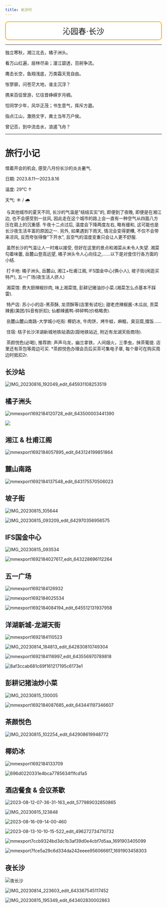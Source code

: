 ```yaml
---
title: 长沙行
---
```


<div style="text-align: center;">
<div style="border: 2px solid orange; background-color: white; padding: 10px; border-radius: 10px;font-family: '楷体', KaiTi, serif;font-size: 25px">
沁园春·长沙                
</div></div>

------

独立寒秋，湘江北去，橘子洲头。

看万山红遍，层林尽染；漫江碧透，百舸争流。


鹰击长空，鱼翔浅底，万类霜天竞自由。

怅寥廓，问苍茫大地，谁主沉浮？

携来百侣曾游，忆往昔峥嵘岁月稠。

恰同学少年，风华正茂；书生意气，挥斥方遒。

指点江山，激扬文字，粪土当年万户侯。

曾记否，到中流击水，浪遏飞舟？

------

# 旅行小记

借着开会的机会, 感受八月份长沙的炎炎暑气.

日期: 2023.8.11—2023.8.16

温度: 29℃ ↑

天气: :sunny: / :cloud_with_rain:

​		与其他城市的夏天不同, 长沙的气温是"结结实实"的, 即便到了夜晚, 即便是在湘江边, 也不会感受到一丝风, 因此走在这个城市的路上会一直有一种空气从四面八方压在肩上的沉重感. 午夜十二点过后, 温度会下降两度左右, 略有缓和, 这可能也是长沙夜生活丰富的原因之一. 另外, 如果遇到下雨天, 情况会变得更糟, 不仅不会带来凉风, 反而夸张得像"下开水", 且空气的湿度变重只会让人更不舒服.

​		虽然长沙的气温让人一时难以接受, 但好在这里的景点和湘菜从未令人失望. 湘菜勾着味蕾, 岳麓山登高远望, 橘子洲头令人心向往之,......以下是对食住行各方面的小结.

​		打卡地: 橘子洲头, 岳麓山, 湘江+杜甫江阁, IFS国金中心(俩小人), 坡子街(闲逛买特产), 五一广场(夜生活人挤人)

​		湘菜馆: 费大厨辣椒炒肉, 味上湘菜馆, 彭耕记猪油炒小菜.(湘菜怎么点基本不踩雷).

​		特产店: 苏小小的店-黑茶酥, 龙须酥等(店里有试吃); 甜老虎辣椒酱-木瓜丝, 贡菜辣酱(美团/抖音有折扣); 仙都辣酱鸭-碎碎鸭(价格略贵).

​		岳麓山麓山南路-大学城小吃街: 椰奶冰, 牛肉饼，烤牛蛙，麻糍，臭豆腐,擂饭......

​		住宿: 桔子长沙洋湖新城地铁站酒店(距地铁站近, 附近有龙湖天街商场).

​		茶颜悦色(必喝), 推荐款: 声声乌龙，幽兰拿铁，人间烟火，三季虫，抹茶葡提. 店里还有茶包等周边可买. *茶颜悦色办理会员后买茶可集电子章, 每个章可在购买周边时抵扣2r.

## 长沙站

![IMG_20230816_192049_edit_645931108253519](https://gitee.com/yixin-oss/blogImage/raw/master/Img/IMG_20230816_192049_edit_645931108253519.jpg)

## 橘子洲头

![mmexport1692184120728_edit_643500003441390](https://gitee.com/yixin-oss/blogImage/raw/master/Img/mmexport1692184120728_edit_643500003441390.jpg)

<img src="https://gitee.com/yixin-oss/blogImage/raw/master/Img/mmexport1692184077592.jpg"/>

## 湘江 & 杜甫江阁

![mmexport1692184057895_edit_643124199851864](https://gitee.com/yixin-oss/blogImage/raw/master/Img/mmexport1692184057895_edit_643124199851864.jpg)

## 麓山南路

![mmexport1692184137548_edit_643175570506023](https://gitee.com/yixin-oss/blogImage/raw/master/Img/mmexport1692184137548_edit_643175570506023.jpg)

## 坡子街

![IMG_20230815_105644](https://gitee.com/yixin-oss/blogImage/raw/master/Img/IMG_20230815_105644.jpg)

![IMG_20230815_093209_edit_642970356956575](https://gitee.com/yixin-oss/blogImage/raw/master/Img/IMG_20230815_093209_edit_642970356956575.jpg)

## IFS国金中心

![IMG_20230815_093534](https://gitee.com/yixin-oss/blogImage/raw/master/Img/IMG_20230815_093534.jpg)

![mmexport1692184027617_edit_643228696112264](https://gitee.com/yixin-oss/blogImage/raw/master/Img/mmexport1692184027617_edit_643228696112264.jpg)

## 五一广场

![mmexport1692184126932](https://gitee.com/yixin-oss/blogImage/raw/master/Img/mmexport1692184126932.jpg)

![mmexport1692184025534](https://gitee.com/yixin-oss/blogImage/raw/master/Img/mmexport1692184025534.jpg)

![mmexport1692184084194_edit_645512131937958](https://gitee.com/yixin-oss/blogImage/raw/master/Img/mmexport1692184084194_edit_645512131937958.jpg)

## 洋湖新城-龙湖天街

![mmexport1692184110523](https://gitee.com/yixin-oss/blogImage/raw/master/Img/mmexport1692184110523.jpg)

![IMG_20230814_184813_edit_642830810749304](https://gitee.com/yixin-oss/blogImage/raw/master/Img/IMG_20230814_184813_edit_642830810749304.jpg)

![mmexport1692184116997_edit_643556970789818](https://gitee.com/yixin-oss/blogImage/raw/master/Img/mmexport1692184116997_edit_643556970789818.jpg)

![8af3ccab681c69f161217195c6173e1](https://gitee.com/yixin-oss/blogImage/raw/master/Img/8af3ccab681c69f161217195c6173e1.jpg)

## 彭耕记猪油炒小菜

![IMG_20230815_130005](https://gitee.com/yixin-oss/blogImage/raw/master/Img/IMG_20230815_130005.jpg)

![mmexport1692184087685_edit_643441197346607](https://gitee.com/yixin-oss/blogImage/raw/master/Img/mmexport1692184087685_edit_643441197346607.jpg)



## 茶颜悦色

![IMG_20230815_102254_edit_642908619948772](https://gitee.com/yixin-oss/blogImage/raw/master/Img/IMG_20230815_102254_edit_642908619948772.jpg)



## 椰奶冰

![mmexport1692184133709](https://gitee.com/yixin-oss/blogImage/raw/master/Img/mmexport1692184133709.jpg)

![696d0220331e4bca7785634f1fcd1a5](https://gitee.com/yixin-oss/blogImage/raw/master/Img/696d0220331e4bca7785634f1fcd1a5.jpg)

## 酒店餐食 & 会议茶歇

![2023-08-12-07-36-31-163_edit_577989032850865](https://gitee.com/yixin-oss/blogImage/raw/master/Img/2023-08-12-07-36-31-163_edit_577989032850865.jpg)

![IMG_20230815_123848](https://gitee.com/yixin-oss/blogImage/raw/master/Img/IMG_20230815_123848.jpg)

![2023-08-16-09-14-00-460](https://gitee.com/yixin-oss/blogImage/raw/master/Img/2023-08-16-09-14-00-460.jpg)

![2023-08-13-10-10-15-522_edit_496272734710732](https://gitee.com/yixin-oss/blogImage/raw/master/Img/2023-08-13-10-10-15-522_edit_496272734710732.jpg)

![mmexport7ccb9324bd3dc1b3af39d0e4cbf7d5aa_1691903405099](https://gitee.com/yixin-oss/blogImage/raw/master/Img/mmexport7ccb9324bd3dc1b3af39d0e4cbf7d5aa_1691903405099.jpeg)

![mmexport7fce5a29c6d334da242eeee9560666f7_1691903458303](https://gitee.com/yixin-oss/blogImage/raw/master/Img/mmexport7fce5a29c6d334da242eeee9560666f7_1691903458303.jpeg)

## 夜长沙

![夜长沙](https://gitee.com/yixin-oss/blogImage/raw/master/Img/%E5%A4%9C%E9%95%BF%E6%B2%99.jpg)

![IMG_20230814_223603_edit_643367545117452](https://gitee.com/yixin-oss/blogImage/raw/master/Img/IMG_20230814_223603_edit_643367545117452.jpg)

![IMG_20230815_195349_edit_643402830002863](https://gitee.com/yixin-oss/blogImage/raw/master/Img/IMG_20230815_195349_edit_643402830002863.jpg)

